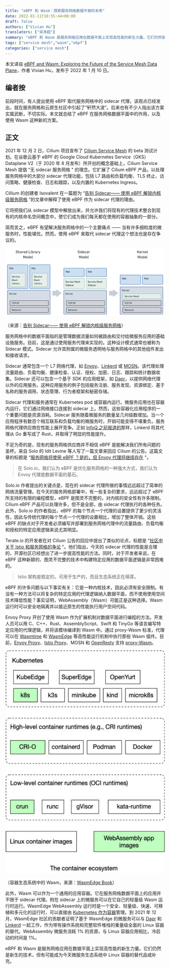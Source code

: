```yaml
---
title: "eBPF 和 Wasm：探索服务网格数据平面的未来"
date: 2022-01-11T10:55:44+08:00
draft: false
authors: ["Vivian Hu"]
translators: ["宋净超"]
summary: "eBPF 和 Wasm 是服务网格应用在数据平面上实现高性能的新生力量。它们仍然是新生的技术，但有可能成为今天微服务生态系统中 Linux 容器的替代品或补充。"
tags: ["service mesh","wasm","ebpf"]
categories: ["service mesh"]
---
```


本文译自 [eBPF and Wasm: Exploring the Future of the Service Mesh Data Plane](https://infoq.com/news/2022/01/ebpf-wasm-service-mesh/)，作者 Vivian Hu，发布于 2022 年 1 月 10 日。

## 编者按

前段时间，有人提出使用 eBPF 取代服务网格中的 sidecar 代理，该观点已经发出，就在服务网格和云原生社区中引起了“轩然大波”。后来也有不少人指出该方案实属武断，不切实际。本文就总结了 eBPF 在服务网格数据平面中的作用，以及使用 Wasm 这种新的方案。

## 正文

2021 年 12 月 2 日，Cilium 项目宣布了 [Cilium Service Mesh](https://cilium.io/blog/2021/12/01/cilium-service-mesh-beta) 的 beta 测试计划。在谷歌云基于 eBPF 的 Google Cloud Kubernetes Service（GKS）Dataplane V2（于 2020 年 8 月发布）所开创的概念基础上，Cilium Service Mesh 提倡 “无 sidecar 服务网格 " 的理念。它扩展了 Cilium eBPF 产品，以处理服务网格中的大部分 sidecar 代理功能，包括 L7 路由和负载均衡、TLS 终止、访问策略、健康检查、日志和跟踪，以及内置的 Kubernetes Ingress。

Cillium 的创建者 Isovalent 在一篇题为 “[告别 Sidecar—— 使用 eBPF 解锁内核级服务网格](https://cloudnative.to/blog/ebpf-solve-service-mesh-sidecar/) “的文章中解释了使用 eBPF 作为 sidecar 代理的理由。

它将把我们从 sidecar 模型中解放出来，并允许我们将现有的代理技术整合到现有的内核命名空间概念中，使它们成为我们每天都在使用的容器抽象的一部分。

简而言之，eBPF 有望解决服务网格中的一个主要痛点 —— 当有许多细粒度的微服务时，性能堪忧。然而，使用 eBPF 来取代 sidecar 代理这个想法也是存在争议的。

![告别 sidecar](008i3skNly1gy9u3uba27j31x70u0dk7.jpg) 

（来源：[告别 Sidecar—— 使用 eBPF 解锁内核级服务网格](https://cloudnative.to/blog/ebpf-solve-service-mesh-sidecar/)）

服务网格中的数据平面指的是管理数据流量如何被路由和交付给微服务应用的基础设施服务。目前，这是通过使用服务代理来实现的。这种设计模式通常也被称为 Sidecar 模式。Sidecar 允许其附属的微服务透明地与服务网格中的其他组件发出和接收请求。

Sidecar 通常包含一个 L7 网络代理，如 [Envoy](https://envoyproxy.io/)、[Linkerd](https://linkerd.io/) 或 [MOSN](https://mosn.io/)。该代理处理流量路由、负载均衡、健康检查、认证、授权、加密、日志、跟踪和统计数据收集。Sidecar 还可以包含一个基于 SDK 的应用框架，如 [Dapr](https://dapr.io/)，以提供网络代理以外的应用服务。这种应用服务的例子包括服务注册、服务发现、资源绑定、基于名称的服务调用、状态管理、行为者框架和秘密存储。

Sidecar 代理和服务通常在 Kubernetes pod 或容器内运行。微服务应用也在容器内运行，它们通过网络接口连接到 sidecar 上。然而，这些容器化应用程序的一个重要问题是资源消耗。Sidecar 服务随着微服务的数量呈几何级数增加。当一个应用程序有数百个相互联系和负载均衡的微服务时，开销可能变得不堪重负。服务网格代理供应商在性能上展开竞争。正如 [InfoQ 之前报道的](https://www.infoq.com/news/2021/08/linkerd-rust-cloud-native/)那样，Linkerd 将其代理从 Go 重写成了 Rust，并取得了明显的性能提升。

不足为奇的是，现有的服务网格供应商并不相信 eBPF 是能解决我们所有问题的圣杯。来自 Solo 的 Idit Levine 等人写了一篇文章来回应 Cilium 的公告。这篇文章的标题是 “[服务网格将使用 eBPF ？是的，但 Envoy 代理将继续存在](https://www.zhaohuabing.com/post/2021-12-19-ebpf-for-service-mesh/) "。

> 在 Solo.io，我们认为 eBPF 是优化服务网格的一种强大方式，我们认为 Envoy 代理是数据平面的基石。

Solo.io 作者提出的关键点是，现在的 sidecar 代理所做的事情远远超过了简单的网络流量管理。在今天的服务网格部署中，有一些复杂的要求，远远超过了 eBPF 所支持的有限的编程模型，eBPF 是图灵不完整的，对内核的安全性有许多限制。Cilium eBPF 产品可以处理许多，但不是全部，由 sidecar 代理执行的各种任务。此外，Solo.io 的作者指出，eBPF 的每个节点一个代理的设置提供了更少的灵活性，因此与传统代理的每个节点一个代理的设置相比，增加了整体开销。这些 eBPF 的缺点对于开发者必须编写并部署到服务网格代理中的流量路由、负载均衡和授权的特定应用逻辑来说尤其明显。

Terate.io 的开发者在对 Cilium 公告的回应中提出了类似的论点，标题是 “[社区中关于 Istio 和服务网格的争论](https://www.tetrate.io/blog/the-debate-in-the-community-about-istio-and-service-mesh/) "。他们指出，今天的 sidecar 代理的性能是合理的，开源社区已经想出了进一步提高性能的方法。同时，对于开发者来说，在 eBPF 这种新颖的、图灵不完整的技术中构建特定应用的数据平面逻辑是非常困难的。

> Istio 架构是稳定的，可用于生产的，而且生态系统正在萌芽。

eBPF 的许多问题与以下事实有关：它是一种内核技术，因此必须有安全限制。有没有一种方法可以将复杂的特定应用的代理逻辑纳入数据平面，而不使用使用空间技术降低性能？事实证明，WebAssembly（Wasm）可能正是这种选择。Wasm 运行时可以安全地隔离并以接近原生的性能执行用户空间代码。

Envoy Proxy 开创了使用 Wasm 作为扩展机制对数据平面进行编程的方法。开发人员可以用 C、C++、Rust、AssemblyScript、Swift 和 TinyGo 等语言编写特定应用的代理逻辑，并将该模块编译到 Wasm 中。通过 proxy-Wasm 标准，代理可以在 [Wasmtime](https://github.com/bytecodealliance/wasmtime) 和 [WasmEdge](https://github.com/WasmEdge/WasmEdge) 等高性能运行机制中执行那些 Wasm 插件。目前，[Envoy Proxy](https://envoyproxy.io/)、[Istio Proxy](https://github.com/istio/proxy)、MOSN 和 [OpenResty](http://openresty.org/) 支持 [proxy-Wasm](https://github.com/proxy-wasm)。

![容器生态](008i3skNly1gy9u3wo1dnj30u015yq70.jpg) 

（容器生态系统中的 Wasm，来源：[WasmEdge Book](https://wasmedge.org/book/en/kubernetes.html)）

此外，Wasm 可以作为一个通用的应用容器。它在服务网格数据平面上的应用并不限于 sidecar 代理。附在 sidecar 上的微服务可以在它自己的轻量级 Wasm 运行时运行。WasmEdge WebAssembly 运行时是一个安全、轻量级、快速、可移植和多元化的运行时，可以直接由 [Kubernetes 作为容器](https://wasmedge.org/book/en/kubernetes.html)管理。到 2021 年 12 月，WasmEdge 社区的贡献者证明了基于 WasmEdge 的微服务可以与 [Dapr](https://github.com/second-state/dapr-wasm) 和 [Linkerd](https://github.com/Liquid-Reply/kind-crun-wasm) 一起工作，作为带有操作系统和完整软件堆栈的重量级全面的 Linux 容器的替代。WebAssembly 微服务消耗 1% 的资源，与 Linux 容器应用相比，冷启动的时间是 1%。

eBPF 和 Wasm 是服务网格应用在数据平面上实现高性能的新生力量。它们仍然是新生的技术，但有可能成为今天微服务生态系统中 Linux 容器的替代品或补充。
